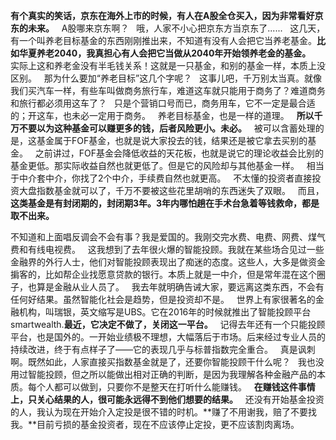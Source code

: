**有个真实的笑话，京东在海外上市的时候，有人在A股全仓买入，因为非常看好京东的未来。**
 
A股哪来京东啊？
 
哦，人家不小心把京东方当京东了......
 
这几天，有一个叫养老目标基金的东西刚刚推出来，不知道有没有人会把它当养老基金。**比如华夏养老2040，我真担心有人会把它当做从2040年开始领养老金的基金。**
 
实际上这和养老金没有半毛钱关系！这就是一只基金，和别的基金一样，本质上没区别。
 
那为什么要加“养老目标”这几个字呢？
 
这事儿吧，千万别太当真。就像我们买汽车一样，有些车叫做商务旅行车，难道这车就只能用于商务了？难道商务和旅行都必须用这车了？
 
只是个营销口号而已，商务用车，它不一定是最合适的；开这车，也未必一定用于商务。
 
养老目标基金，也是一样的道理。
 
**所以千万不要以为这种基金可以赚更多的钱，后者风险更小。未必。**
 
被可以含蓄处理的是，这基金属于FOF基金，也就是说大家投去的钱，结果还是被它拿去买别的基金。
 
之前讲过，FOF基金会降低收益的天花板，也就是说它的理论收益会比别的基金更低。那实际收益自然也就更低了。但是它的风险却与其他基金一样。
 
相当于中介套中介，你找了2个中介，手续费自然也就更高。
 
不太懂的投资者直接投资大盘指数基金就可以了，千万不要被这些花里胡哨的东西迷失了双眼。
 
而且，**这类基金是有封闭期的，封闭期3年。3年内哪怕趟在手术台急着等钱救命，都是取不出来。**
  
不知道和上面唱反调会不会有事？我是爱国的。我刚交完水费、电费、网费、煤气费和有线电视费。
 
这我想到了去年很火爆的智能投顾。我就在某些场合见过一些金融界的外行人士，他们对智能投顾表现出了痴迷的态度。这些人，大多是做资金掮客的，比如帮企业找愿意贷款的银行。本质上就是一中介，但是常年混在这个圈子，也算是金融从业人员了。
 
我去年就明确告诫大家，要远离这类东西，不会有任何好结果。虽然智能化社会是趋势，但是投资却不是。
 
世界上有家很著名的金融机构，叫瑞银，英文缩写是UBS。它在2016年的时候就推出了智能投顾平台smartwealth.**最近，它决定不做了，关闭这一平台。**
 
记得去年还有一个只能投顾平台，也是国外的。一开始业绩极不理想，大幅落后于市场。后来经过专业人员的持续改进，终于有点样子了——它的表现几乎与标普指数完全重合。
 
真是讽刺啊。既然如此，人家直接买指数基金就是了，还要你智能投顾干什么呢？
 
我也没用过智能投顾，但之所以能做出相对正确的判断，是因为我理解各种金融产品的本质。每个人都可以做到，只要你不是整天在打听什么能赚钱。
 
**在赚钱这件事情上，只关心结果的人，很可能永远得不到他们想要的结果。**
 
还没有开始基金投资的人，我认为现在开始介入定投是很不错的时机。**赚了不用谢我，赔了不要找我。**目前亏损的基金投资者，现在不应该停止定投，更不应该割肉离场。